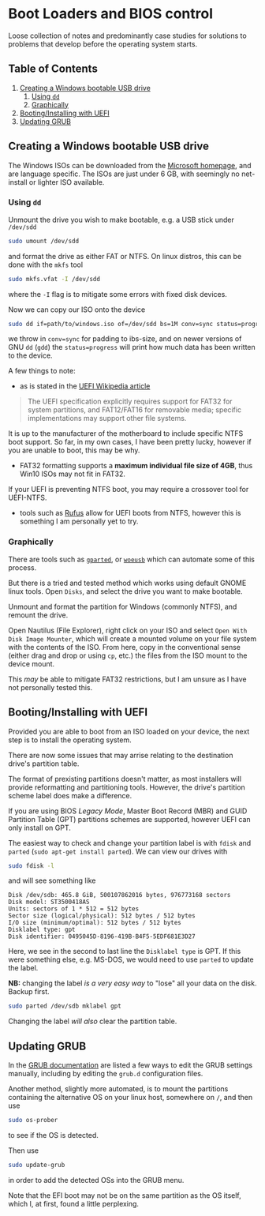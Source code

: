 # Boot Loaders and BIOS control

Loose collection of notes and predominantly case studies for solutions to problems that develop before the operating system starts.

<!--BEGIN TOC-->
## Table of Contents
1. [Creating a Windows bootable USB drive](#creating-a-windows-bootable-usb-drive)
    1. [Using `dd`](#using-dd)
    2. [Graphically](#graphically)
2. [Booting/Installing with UEFI](#booting/installing-with-uefi)
3. [Updating GRUB](#updating-grub)

<!--END TOC-->

## Creating a Windows bootable USB drive
The Windows ISOs can be downloaded from the [Microsoft homepage](https://www.microsoft.com/en-us/software-download/windows10ISO), and are language specific. The ISOs are just under 6 GB, with seemingly no net-install or lighter ISO available.

### Using `dd`
Unmount the drive you wish to make bootable, e.g. a USB stick under `/dev/sdd`
```bash
sudo umount /dev/sdd
```
and format the drive as either FAT or NTFS. On linux distros, this can be done with the `mkfs` tool
```bash
sudo mkfs.vfat -I /dev/sdd
```
where the `-I` flag is to mitigate some errors with fixed disk devices.

Now we can copy our ISO onto the device
```bash
sudo dd if=path/to/windows.iso of=/dev/sdd bs=1M conv=sync status=progress
```
we throw in `conv=sync` for padding to ibs-size, and on newer versions of GNU `dd` (`gdd`) the `status=progress` will print how much data has been written to the device.

A few things to note:

- as is stated in the [UEFI Wikipedia article](https://en.wikipedia.org/wiki/UEFI#Disk_device_compatibility)

> The UEFI specification explicitly requires support for FAT32 for system partitions, and FAT12/FAT16 for removable media; specific implementations may support other file systems.

It is up to the manufacturer of the motherboard to include specific NTFS boot support. So far, in my own cases, I have been pretty lucky, however if you are unable to boot, this may be why.

- FAT32 formatting supports a **maximum individual file size of 4GB**, thus Win10 ISOs may not fit in FAT32.

If your UEFI is preventing NTFS boot, you may require a crossover tool for UEFI-NTFS.

- tools such as [Rufus](http://rufus.akeo.ie/) allow for UEFI boots from NTFS, however this is something I am personally yet to try.

### Graphically
There are tools such as [`gparted`](https://gparted.org/), or [`woeusb`](https://askubuntu.com/a/1129184) which can automate some of this process.

But there is a tried and tested method which works using default GNOME linux tools. Open `Disks`, and select the drive you want to make bootable.

Unmount and format the partition for Windows (commonly NTFS), and remount the drive.

Open Nautilus (File Explorer), right click on your ISO and select `Open With Disk Image Mounter`, which will create a mounted volume on your file system with the contents of the ISO. From here, copy in the conventional sense (either drag and drop or using `cp`, etc.) the files from the ISO mount to the device mount.

This *may* be able to mitigate FAT32 restrictions, but I am unsure as I have not personally tested this.

## Booting/Installing with UEFI
Provided you are able to boot from an ISO loaded on your device, the next step is to install the operating system.

There are now some issues that may arrise relating to the destination drive's partition table.

The format of prexisting partitions doesn't matter, as most installers will provide reformatting and partitioning tools. However, the drive's partition scheme label does make a difference.

If you are using BIOS *Legacy Mode*, Master Boot Record (MBR) and GUID Partition Table (GPT) partitions schemes are supported, however UEFI can only install on GPT.

The easiest way to check and change your partition label is with `fdisk` and `parted` (`sudo apt-get install parted`). We can view our drives with
```bash
sudo fdisk -l
```
and will see something like
```
Disk /dev/sdb: 465.8 GiB, 500107862016 bytes, 976773168 sectors
Disk model: ST3500418AS     
Units: sectors of 1 * 512 = 512 bytes
Sector size (logical/physical): 512 bytes / 512 bytes
I/O size (minimum/optimal): 512 bytes / 512 bytes
Disklabel type: gpt
Disk identifier: 0495045D-8196-419B-B4F5-5EDF681E3D27
```

Here, we see in the second to last line the `Disklabel type` is GPT. If this were something else, e.g. MS-DOS, we would need to use `parted` to update the label.

**NB:** changing the label *is a very easy way* to "lose" all your data on the disk. Backup first.

```bash
sudo parted /dev/sdb mklabel gpt
```

Changing the label *will also* clear the partition table.

## Updating GRUB

In the [GRUB documentation](https://www.gnu.org/software/grub/manual/grub/) are listed a few ways to edit the GRUB settings manually, including by editing the `grub.d` configuration files.

Another method, slightly more automated, is to mount the partitions containing the alternative OS on your linux host, somewhere on `/`, and then use
```bash
sudo os-prober
```
to see if the OS is detected.

Then use
```bash
sudo update-grub
```
in order to add the detected OSs into the GRUB menu.

Note that the EFI boot may not be on the same partition as the OS itself, which I, at first, found a little perplexing.